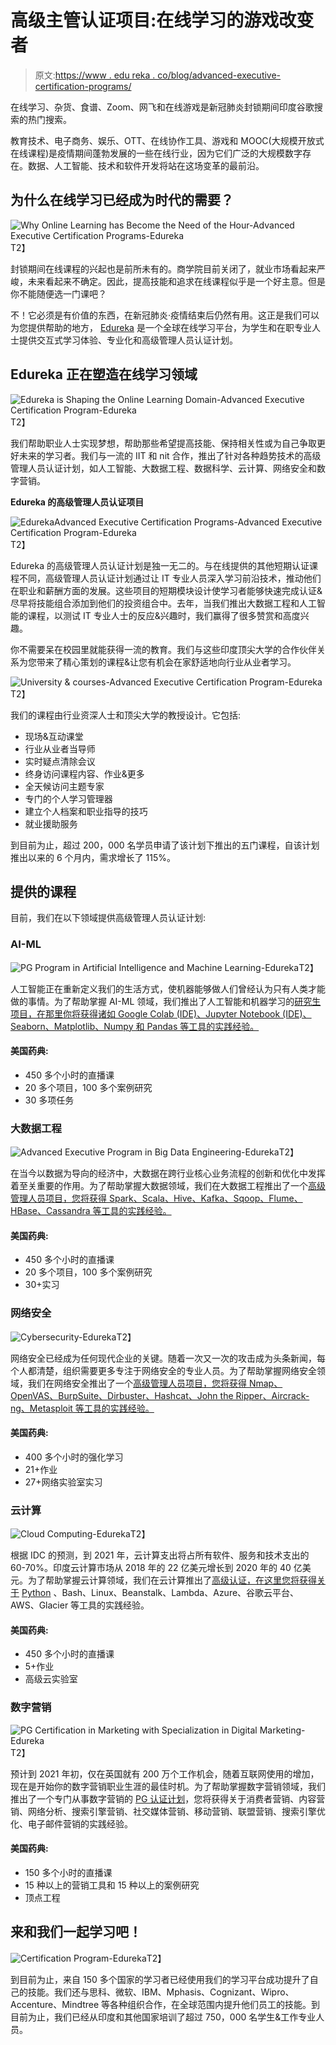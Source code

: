 # 高级主管认证项目:在线学习的游戏改变者

> 原文:[https://www . edu reka . co/blog/advanced-executive-certification-programs/](https://www.edureka.co/blog/advanced-executive-certification-programs/)

在线学习、杂货、食谱、Zoom、网飞和在线游戏是新冠肺炎封锁期间印度谷歌搜索的热门搜索。

教育技术、电子商务、娱乐、OTT、在线协作工具、游戏和 MOOC(大规模开放式在线课程)是疫情期间蓬勃发展的一些在线行业，因为它们广泛的大规模数字存在。数据、人工智能、技术和软件开发将站在这场变革的最前沿。

## 为什么在线学习已经成为时代的需要？

![Why Online Learning has Become the Need of the Hour-Advanced Executive Certification Programs-Edureka](../Images/46551d3babb048dffedd6b73600cca13.png)T2】

封锁期间在线课程的兴起也是前所未有的。商学院目前关闭了，就业市场看起来严峻，未来看起来不确定。因此，提高技能和追求在线课程似乎是一个好主意。但是你不能随便选一门课吧？

不！它必须是有价值的东西，在新冠肺炎·疫情结束后仍然有用。这正是我们可以为您提供帮助的地方， [Edureka](https://www.edureka.co/) 是一个全球在线学习平台，为学生和在职专业人士提供交互式学习体验、专业化和高级管理人员认证计划。

## **Edureka 正在塑造在线学习领域**

![Edureka is Shaping the Online Learning Domain-Advanced Executive Certification Program-Edureka](../Images/a3397c81fced6b581a3ea970f10e1daf.png)T2】

我们帮助职业人士实现梦想，帮助那些希望提高技能、保持相关性或为自己争取更好未来的学习者。我们与一流的 IIT 和 nit 合作，推出了针对各种趋势技术的高级管理人员认证计划，如人工智能、大数据工程、数据科学、云计算、网络安全和数字营销。

**Edureka 的高级管理人员认证项目**

![EdurekaAdvanced Executive Certification Programs-Advanced Executive Certification Program-Edureka](../Images/ab50fb5436624c81190a5bd441632ff8.png)T2】

Edureka 的高级管理人员认证计划是独一无二的。与在线提供的其他短期认证课程不同，高级管理人员认证计划通过让 IT 专业人员深入学习前沿技术，推动他们在职业和薪酬方面的发展。这些项目的短期模块设计使学习者能够快速完成认证&尽早将技能组合添加到他们的投资组合中。去年，当我们推出大数据工程和人工智能的课程，以测试 IT 专业人士的反应&兴趣时，我们赢得了很多赞赏和高度兴趣。

你不需要呆在校园里就能获得一流的教育。我们与这些印度顶尖大学的合作伙伴关系为您带来了精心策划的课程&让您有机会在家舒适地向行业从业者学习。

![University & courses-Advanced Executive Certification Program-Edureka](../Images/e6b8d182348047a1245f5989a0aa595d.png)T2】

我们的课程由行业资深人士和顶尖大学的教授设计。它包括:

*   现场&互动课堂
*   行业从业者当导师
*   实时疑点清除会议
*   终身访问课程内容、作业&更多
*   全天候访问主题专家
*   专门的个人学习管理器
*   建立个人档案和职业指导的技巧
*   就业援助服务

到目前为止，超过 200，000 名学员申请了该计划下推出的五门课程，自该计划推出以来的 6 个月内，需求增长了 115%。

## **提供的课程**

目前，我们在以下领域提供高级管理人员认证计划:

### **AI-ML**

![PG Program in Artificial Intelligence and Machine Learning-Edureka](../Images/554cfb7a6bffd28e5727fdb1433d8e68.png)T2】

人工智能正在重新定义我们的生活方式，使机器能够做人们曾经认为只有人类才能做的事情。为了帮助掌握 AI-ML 领域，我们推出了人工智能和机器学习的[研究生项目，在那里你将获得诸如 Google Colab (IDE)、Jupyter Notebook (IDE)、Seaborn、Matplotlib、Numpy 和 Pandas 等工具的实践经验。](https://www.edureka.co/post-graduate/machine-learning-and-ai)

#### **美国药典:**

*   450 多个小时的直播课
*   20 多个项目，100 多个案例研究
*   30 多项任务

### **大数据工程**

![Advanced Executive Program in Big Data Engineering-Edureka](../Images/00d078968720961ffeccbd9441628530.png)T2】

在当今以数据为导向的经济中，大数据在跨行业核心业务流程的创新和优化中发挥着至关重要的作用。为了帮助掌握大数据领域，我们在大数据工程推出了一个[高级管理人员项目，您将获得 Spark、Scala、Hive、Kafka、Sqoop、Flume、HBase、Cassandra 等工具的实践经验。](https://www.edureka.co/post-graduate/big-data-engineering)

#### **美国药典:**

*   450 多个小时的直播课
*   20 多个项目，100 多个案例研究
*   30+实习

### **网络安全**

![Cybersecurity-Edureka](../Images/28497092416d7b7d98aee4a068c6d89d.png)T2】

网络安全已经成为任何现代企业的关键。随着一次又一次的攻击成为头条新闻，每个人都清楚，组织需要更多专注于网络安全的专业人员。为了帮助掌握网络安全领域，我们在网络安全推出了一个[高级管理人员项目，您将获得 Nmap、OpenVAS、BurpSuite、Dirbuster、Hashcat、John the Ripper、Aircrack-ng、Metasploit 等工具的实践经验。](https://www.edureka.co/post-graduate/cybersecurity)

#### **美国药典:**

*   400 多个小时的强化学习
*   21+作业
*   27+网络实验室实习

### **云计算**

![Cloud Computing-Edureka](../Images/e955290129bbec1a330317d7395926f9.png)T2】

根据 IDC 的预测，到 2021 年，云计算支出将占所有软件、服务和技术支出的 60-70%。印度云计算市场从 2018 年的 22 亿美元增长到 2020 年的 40 亿美元。为了帮助掌握云计算领域，我们在云计算推出了[高级认证，在这里您将获得关于](https://www.edureka.co/post-graduate/advanced-cloud-computing-program) [Python](https://www.python.org/) 、Bash、Linux、Beanstalk、Lambda、Azure、谷歌云平台、AWS、Glacier 等工具的实践经验。

#### **美国药典:**

*   450 多个小时的直播课
*   5+作业
*   高级云实验室

### **数字营销**

![PG Certification in Marketing with Specialization in Digital Marketing-Edureka](../Images/617d2fc79bd9741b176a073c75cff94c.png)T2】

预计到 2021 年初，仅在英国就有 200 万个工作机会，随着互联网使用的增加，现在是开始你的数字营销职业生涯的最佳时机。为了帮助掌握数字营销领域，我们推出了一个专门从事数字营销的 [PG 认证计划](https://www.edureka.co/post-graduate/digital-marketing-certification)，您将获得关于消费者营销、内容营销、网络分析、搜索引擎营销、社交媒体营销、移动营销、联盟营销、搜索引擎优化、电子邮件营销的实践经验。

#### **美国药典:**

*   150 多个小时的直播课
*   15 种以上的营销工具和 15 种以上的案例研究
*   顶点工程

## 来和我们一起学习吧！

![Certification Program-Edureka](../Images/80beb8e333b5e3059298fea188dc3305.png)T2】

到目前为止，来自 150 多个国家的学习者已经使用我们的学习平台成功提升了自己的技能。我们还与思科、微软、IBM、Mphasis、Cognizant、Wipro、Accenture、Mindtree 等各种组织合作，在全球范围内提升他们员工的技能。到目前为止，我们已经从印度和其他国家培训了超过 750，000 名学生&工作专业人员。